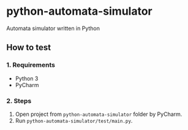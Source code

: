 # python-automata-simulator
Automata simulator written in Python

## How to test

### 1. Requirements
* Python 3
* PyCharm

### 2. Steps
1. Open project from `python-automata-simulator` folder by PyCharm.
2. Run `python-automata-simulator/test/main.py`.
